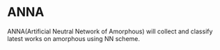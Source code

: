 # ANNA
ANNA(Artificial Neutral Network of Amorphous) will collect and classify latest works on amorphous using NN scheme.
